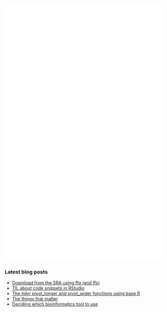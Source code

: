<!-- ![Metrics](https://metrics.lecoq.io/davetang?template=terminal&languages=1&achievements=1&base=header%2C%20activity%2C%20community%2C%20repositories%2C%20metadata&base.indepth=false&base.hireable=false&base.skip=false&languages=false&languages.ignored=html%2C%20css%2C%20javascript%2C%20tex%2C%20jupyter%20notebook%2C%20postscript&languages.limit=8&languages.threshold=0%25&languages.other=false&languages.colors=github&languages.sections=most-used&languages.indepth=false&languages.analysis.timeout=15&languages.analysis.timeout.repositories=7.5&languages.categories=markup%2C%20programming&languages.recent.categories=markup%2C%20programming&languages.recent.load=300&languages.recent.days=14&achievements=false&achievements.threshold=C&achievements.secrets=true&achievements.display=detailed&achievements.limit=0&config.timezone=Asia%2FTokyo) -->

![My GitHub stats](github-metrics.svg)

### Latest blog posts

<!-- BLOG-POST-LIST:START -->
- [Download from the SRA using ffq &lpar;and ffs&rpar;](https://davetang.org/muse/2023/08/17/download-from-the-sra-using-ffq-and-ffs/)
- [TIL about code snippets in RStudio](https://davetang.org/muse/2023/07/27/til-about-code-snippets-in-rstudio/)
- [The tidyr pivot_longer and pivot_wider functions using base R](https://davetang.org/muse/2023/07/26/the-tidyr-pivot_longer-and-pivot_wider-functions-using-base-r/)
- [The things that matter](https://davetang.org/muse/2023/07/14/the-things-that-matter/)
- [Deciding which bioinformatics tool to use](https://davetang.org/muse/2023/07/12/deciding-which-bioinformatics-tool-to-use/)
<!-- BLOG-POST-LIST:END -->
